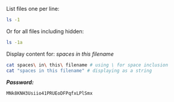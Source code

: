 
List files one per line:
```bash
ls -1
```

Or for all files including hidden:
```bash
ls -1a
```

Display content for: *spaces in this filename*
```bash
cat spaces\ in\ this\ filename # using \ for space inclusion
cat "spaces in this filename" # displaying as a string
```

***Password:***
```bash
MNk8KNH3Usiio41PRUEoDFPqfxLPlSmx
```
